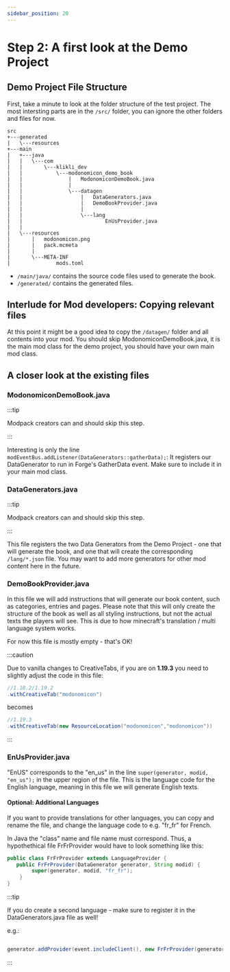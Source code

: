 ```yaml
---
sidebar_position: 20
---
```


# Step 2: A first look at the Demo Project

## Demo Project File Structure

First, take a minute to look at the folder structure of the test project. 
The most intersting parts are in the `/src/` folder, you can ignore the other folders and files for now.

```
src
+---generated
|   \---resources
+---main
|   +---java
|   |   \---com
|   |       \---klikli_dev
|   |           \---modonomicon_demo_book
|   |               |   ModonomiconDemoBook.java
|   |               |
|   |               \---datagen
|   |                   |   DataGenerators.java
|   |                   |   DemoBookProvider.java
|   |                   |
|   |                   \---lang
|   |                           EnUsProvider.java
|   |
|   \---resources
|       |   modonomicon.png
|       |   pack.mcmeta
|       |
|       \---META-INF
|               mods.toml
```

- `/main/java/` contains the source code files used to generate the book.
- `/generated/` contains the generated files.

## Interlude for Mod developers: Copying relevant files 

At this point it might be a good idea to copy the `/datagen/` folder and all contents into your mod. 
You should skip ModonomiconDemoBook.java, it is the main mod class for the demo project, you should have your own main mod class.

## A closer look at the existing files

### ModonomiconDemoBook.java

:::tip

Modpack creators can and should skip this step.

::: 

Interesting is only the line `modEventBus.addListener(DataGenerators::gatherData);`: It registers our DataGenerator to run in Forge's GatherData event. Make sure to include it in your main mod class.

### DataGenerators.java

:::tip

Modpack creators can and should skip this step.

::: 

This file registers the two Data Generators from the Demo Project - one that will generate the book, and one that will create the corresponding `/lang/*.json` file. You may want to add more generators for other mod content here in the future. 

### DemoBookProvider.java

In this file we will add instructions that will generate our book content, such as categories, entries and pages. 
Please note that this will only create the structure of the book as well as all styling instructions, but not the actual texts the players will see. This is due to how minecraft's translation / multi language system works. 

For now this file is mostly empty - that's OK!

:::caution

Due to vanilla changes to CreativeTabs, if you are on **1.19.3** you need to slightly adjust the code in this file:

```java
//1.18.2/1.19.2
.withCreativeTab("modonomicon")
```

becomes 

```java
//1.19.3
.withCreativeTab(new ResourceLocation("modonomicon","modonomicon"))
```

::: 


### EnUsProvider.java

"EnUS" corresponds to the "en_us" in the line `super(generator, modid, "en_us");` in the upper region of the file. 
This is the language code for the English language, meaning in this file we will generate English texts. 


#### Optional: Additional Languages

If you want to provide translations for other languages, you can copy and rename the file, and change the language code to e.g. "fr_fr" for French.

In Java the "class" name and file name must correspond. Thus, a hypothethical file FrFrProvider would have to look something like this:

```java 
public class FrFrProvider extends LanguageProvider {
   public FrFrProvider(DataGenerator generator, String modid) {
        super(generator, modid, "fr_fr");
    }
}
```

:::tip

If you do create a second language - make sure to register it in the DataGenerators.java file as well!

e.g.:
```java

generator.addProvider(event.includeClient(), new FrFrProvider(generator, ModonomiconDemoBook.MODID));

```

:::